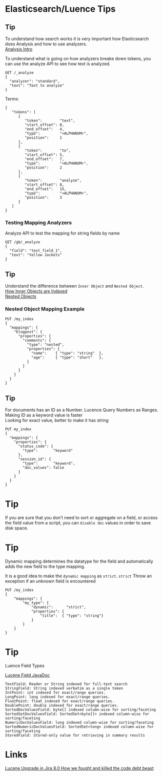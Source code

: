 # Elasticsearch/Luence Tips

## Tip
To understand how search works it is very important how Elasticsearch does Analysis and how to use analyzers.    
[Analysis Intro](https://www.elastic.co/guide/en/elasticsearch/guide/master/analysis-intro.html)


To understand what is going on how analyzers breake down tokens, you can use the analyze API to see how text is analyzed. 
```
GET /_analyze
{
  "analyzer": "standard",
  "text": "Text to analyze"
}
```
Terms:
```
{
   "tokens": [
      {
         "token":        "text",
         "start_offset": 0,
         "end_offset":   4,
         "type":         "<ALPHANUM>",
         "position":     1
      },
      {
         "token":        "to",
         "start_offset": 5,
         "end_offset":   7,
         "type":         "<ALPHANUM>",
         "position":     2
      },
      {
         "token":        "analyze",
         "start_offset": 8,
         "end_offset":   15,
         "type":         "<ALPHANUM>",
         "position":     3
      }
   ]
}

```

### Testing Mapping Analyzers
Analyze API to test the mapping for string fields by name
```
GET /gb/_analyze
{
  "field": "text_field_1",
  "text": "Yellow Jackets" 
}
```

## Tip
Understand the difference between `Inner Object` and `Nested Object`.    
[How Inner Objects are Indexed](https://www.elastic.co/guide/en/elasticsearch/guide/master/complex-core-fields.html#_how_inner_objects_are_indexed)  
[Nested Objects](https://www.elastic.co/guide/en/elasticsearch/guide/master/nested-objects.html)

### Nested Object Mapping Example
```
PUT /my_index
{
  "mappings": {
    "blogpost": {
      "properties": {
        "comments": {
          "type": "nested", 
          "properties": {
            "name":    { "type": "string"  },
            "age":     { "type": "short"   },
          }
        }
      }
    }
  }
}
```

## Tip
For documents has an ID as a Number. Lucence Query Numbers as Ranges.  Making ID as a keyword value is faster    
Looking for exact value, better to make it has string    

```
PUT my_index
{
  "mappings": {
    "properties": {
      "status_code": { 
        "type":       "keyword"
      },
      "session_id": { 
        "type":       "keyword",
        "doc_values": false
      }
    }
  }
}
```

# Tip
If you are sure that you don’t need to sort or aggregate on a field, or access the field value from a script, you can `disable doc` values in order to save disk space.

# Tip
Dynamic mapping determines the datatype for the field and automatically adds the new field to the type mapping.    

It is a good idea to make the `dynamic mapping` as `strict`.
`strict` Throw an exception if an unknown field is encountered

```
PUT /my_index
{
    "mappings": {
        "my_type": {
            "dynamic":      "strict", 
            "properties": {
                "title":  { "type": "string"}
            }
        }
    }
}
```

# Tip 
Luence Field Types

[Lucene Field JavaDoc](https://lucene.apache.org/core/7_3_1/core/org/apache/lucene/document/Field.html)
```
TextField: Reader or String indexed for full-text search
StringField: String indexed verbatim as a single token
IntPoint: int indexed for exact/range queries.
LongPoint: long indexed for exact/range queries.
FloatPoint: float indexed for exact/range queries.
DoublePoint: double indexed for exact/range queries.
SortedDocValuesField: byte[] indexed column-wise for sorting/faceting
SortedSetDocValuesField: SortedSet<byte[]> indexed column-wise for sorting/faceting
NumericDocValuesField: long indexed column-wise for sorting/faceting
SortedNumericDocValuesField: SortedSet<long> indexed column-wise for sorting/faceting
StoredField: Stored-only value for retrieving in summary results
```


# Links
[Lucene Upgrade in Jira 8.0 How we fought and killed the code debt beast ](https://youtu.be/WDPe4cjURNI)
